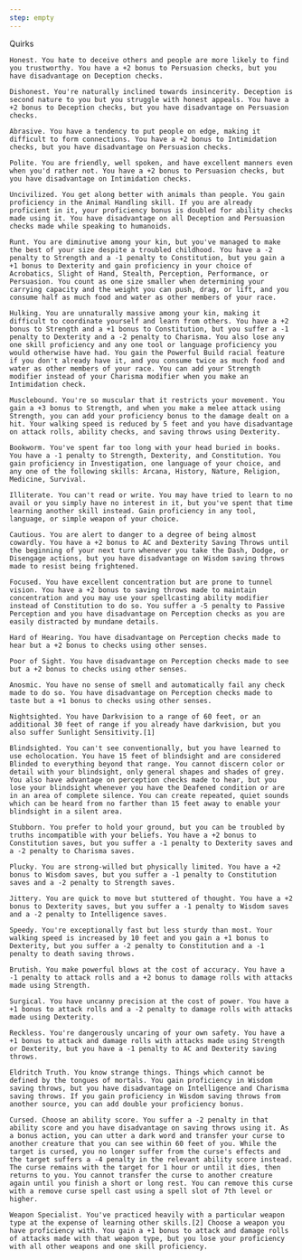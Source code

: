 ```yaml
---
step: empty
---
```

Quirks

    Honest. You hate to deceive others and people are more likely to find you trustworthy. You have a +2 bonus to Persuasion checks, but you have disadvantage on Deception checks.

    Dishonest. You're naturally inclined towards insincerity. Deception is second nature to you but you struggle with honest appeals. You have a +2 bonus to Deception checks, but you have disadvantage on Persuasion checks.

    Abrasive. You have a tendency to put people on edge, making it difficult to form connections. You have a +2 bonus to Intimidation checks, but you have disadvantage on Persuasion checks.

    Polite. You are friendly, well spoken, and have excellent manners even when you'd rather not. You have a +2 bonus to Persuasion checks, but you have disadvantage on Intimidation checks.

    Uncivilized. You get along better with animals than people. You gain proficiency in the Animal Handling skill. If you are already proficient in it, your proficiency bonus is doubled for ability checks made using it. You have disadvantage on all Deception and Persuasion checks made while speaking to humanoids.

    Runt. You are diminutive among your kin, but you've managed to make the best of your size despite a troubled childhood. You have a -2 penalty to Strength and a -1 penalty to Constitution, but you gain a +1 bonus to Dexterity and gain proficiency in your choice of Acrobatics, Slight of Hand, Stealth, Perception, Performance, or Persuasion. You count as one size smaller when determining your carrying capacity and the weight you can push, drag, or lift, and you consume half as much food and water as other members of your race.

    Hulking. You are unnaturally massive among your kin, making it difficult to coordinate yourself and learn from others. You have a +2 bonus to Strength and a +1 bonus to Constitution, but you suffer a -1 penalty to Dexterity and a -2 penalty to Charisma. You also lose any one skill proficiency and any one tool or language proficiency you would otherwise have had. You gain the Powerful Build racial feature if you don't already have it, and you consume twice as much food and water as other members of your race. You can add your Strength modifier instead of your Charisma modifier when you make an Intimidation check.

    Musclebound. You're so muscular that it restricts your movement. You gain a +3 bonus to Strength, and when you make a melee attack using Strength, you can add your proficiency bonus to the damage dealt on a hit. Your walking speed is reduced by 5 feet and you have disadvantage on attack rolls, ability checks, and saving throws using Dexterity.

    Bookworm. You've spent far too long with your head buried in books. You have a -1 penalty to Strength, Dexterity, and Constitution. You gain proficiency in Investigation, one language of your choice, and any one of the following skills: Arcana, History, Nature, Religion, Medicine, Survival.

    Illiterate. You can't read or write. You may have tried to learn to no avail or you simply have no interest in it, but you've spent that time learning another skill instead. Gain proficiency in any tool, language, or simple weapon of your choice.

    Cautious. You are alert to danger to a degree of being almost cowardly. You have a +2 bonus to AC and Dexterity Saving Throws until the beginning of your next turn whenever you take the Dash, Dodge, or Disengage actions, but you have disadvantage on Wisdom saving throws made to resist being frightened.

    Focused. You have excellent concentration but are prone to tunnel vision. You have a +2 bonus to saving throws made to maintain concentration and you may use your spellcasting ability modifier instead of Constitution to do so. You suffer a -5 penalty to Passive Perception and you have disadvantage on Perception checks as you are easily distracted by mundane details.

    Hard of Hearing. You have disadvantage on Perception checks made to hear but a +2 bonus to checks using other senses.

    Poor of Sight. You have disadvantage on Perception checks made to see but a +2 bonus to checks using other senses.

    Anosmic. You have no sense of smell and automatically fail any check made to do so. You have disadvantage on Perception checks made to taste but a +1 bonus to checks using other senses.

    Nightsighted. You have Darkvision to a range of 60 feet, or an additional 30 feet of range if you already have darkvision, but you also suffer Sunlight Sensitivity.[1]

    Blindsighted. You can't see conventionally, but you have learned to use echolocation. You have 15 feet of blindsight and are considered Blinded to everything beyond that range. You cannot discern color or detail with your blindsight, only general shapes and shades of grey. You also have advantage on perception checks made to hear, but you lose your blindsight whenever you have the Deafened condition or are in an area of complete silence. You can create repeated, quiet sounds which can be heard from no farther than 15 feet away to enable your blindsight in a silent area.

    Stubborn. You prefer to hold your ground, but you can be troubled by truths incompatible with your beliefs. You have a +2 bonus to Constitution saves, but you suffer a -1 penalty to Dexterity saves and a -2 penalty to Charisma saves.

    Plucky. You are strong-willed but physically limited. You have a +2 bonus to Wisdom saves, but you suffer a -1 penalty to Constitution saves and a -2 penalty to Strength saves.

    Jittery. You are quick to move but stuttered of thought. You have a +2 bonus to Dexterity saves, but you suffer a -1 penalty to Wisdom saves and a -2 penalty to Intelligence saves.

    Speedy. You're exceptionally fast but less sturdy than most. Your walking speed is increased by 10 feet and you gain a +1 bonus to Dexterity, but you suffer a -2 penalty to Constitution and a -1 penalty to death saving throws.

    Brutish. You make powerful blows at the cost of accuracy. You have a -1 penalty to attack rolls and a +2 bonus to damage rolls with attacks made using Strength.

    Surgical. You have uncanny precision at the cost of power. You have a +1 bonus to attack rolls and a -2 penalty to damage rolls with attacks made using Dexterity.

    Reckless. You're dangerously uncaring of your own safety. You have a +1 bonus to attack and damage rolls with attacks made using Strength or Dexterity, but you have a -1 penalty to AC and Dexterity saving throws.

    Eldritch Truth. You know strange things. Things which cannot be defined by the tongues of mortals. You gain proficiency in Wisdom saving throws, but you have disadvantage on Intelligence and Charisma saving throws. If you gain proficiency in Wisdom saving throws from another source, you can add double your proficiency bonus.

    Cursed. Choose an ability score. You suffer a -2 penalty in that ability score and you have disadvantage on saving throws using it. As a bonus action, you can utter a dark word and transfer your curse to another creature that you can see within 60 feet of you. While the target is cursed, you no longer suffer from the curse's effects and the target suffers a -4 penalty in the relevant ability score instead. The curse remains with the target for 1 hour or until it dies, then returns to you. You cannot transfer the curse to another creature again until you finish a short or long rest. You can remove this curse with a remove curse spell cast using a spell slot of 7th level or higher.

    Weapon Specialist. You've practiced heavily with a particular weapon type at the expense of learning other skills.[2] Choose a weapon you have proficiency with. You gain a +1 bonus to attack and damage rolls of attacks made with that weapon type, but you lose your proficiency with all other weapons and one skill proficiency.
